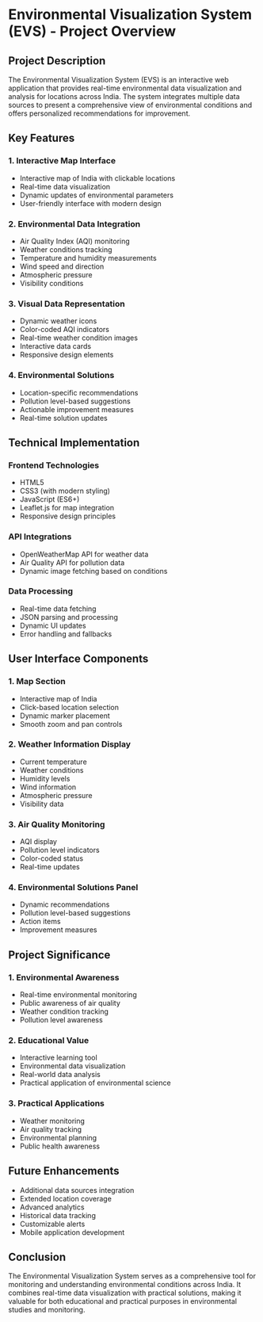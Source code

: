# Environmental Visualization System (EVS) - Project Overview

## Project Description
The Environmental Visualization System (EVS) is an interactive web application that provides real-time environmental data visualization and analysis for locations across India. The system integrates multiple data sources to present a comprehensive view of environmental conditions and offers personalized recommendations for improvement.

## Key Features

### 1. Interactive Map Interface
- Interactive map of India with clickable locations
- Real-time data visualization
- Dynamic updates of environmental parameters
- User-friendly interface with modern design

### 2. Environmental Data Integration
- Air Quality Index (AQI) monitoring
- Weather conditions tracking
- Temperature and humidity measurements
- Wind speed and direction
- Atmospheric pressure
- Visibility conditions

### 3. Visual Data Representation
- Dynamic weather icons
- Color-coded AQI indicators
- Real-time weather condition images
- Interactive data cards
- Responsive design elements

### 4. Environmental Solutions
- Location-specific recommendations
- Pollution level-based suggestions
- Actionable improvement measures
- Real-time solution updates

## Technical Implementation

### Frontend Technologies
- HTML5
- CSS3 (with modern styling)
- JavaScript (ES6+)
- Leaflet.js for map integration
- Responsive design principles

### API Integrations
- OpenWeatherMap API for weather data
- Air Quality API for pollution data
- Dynamic image fetching based on conditions

### Data Processing
- Real-time data fetching
- JSON parsing and processing
- Dynamic UI updates
- Error handling and fallbacks

## User Interface Components

### 1. Map Section
- Interactive map of India
- Click-based location selection
- Dynamic marker placement
- Smooth zoom and pan controls

### 2. Weather Information Display
- Current temperature
- Weather conditions
- Humidity levels
- Wind information
- Atmospheric pressure
- Visibility data

### 3. Air Quality Monitoring
- AQI display
- Pollution level indicators
- Color-coded status
- Real-time updates

### 4. Environmental Solutions Panel
- Dynamic recommendations
- Pollution level-based suggestions
- Action items
- Improvement measures

## Project Significance

### 1. Environmental Awareness
- Real-time environmental monitoring
- Public awareness of air quality
- Weather condition tracking
- Pollution level awareness

### 2. Educational Value
- Interactive learning tool
- Environmental data visualization
- Real-world data analysis
- Practical application of environmental science

### 3. Practical Applications
- Weather monitoring
- Air quality tracking
- Environmental planning
- Public health awareness

## Future Enhancements
- Additional data sources integration
- Extended location coverage
- Advanced analytics
- Historical data tracking
- Customizable alerts
- Mobile application development

## Conclusion
The Environmental Visualization System serves as a comprehensive tool for monitoring and understanding environmental conditions across India. It combines real-time data visualization with practical solutions, making it valuable for both educational and practical purposes in environmental studies and monitoring. 